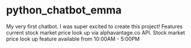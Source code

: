 # python_chatbot_emma

My very first chatbot. I was super excited to create this project!
Features current stock market price look up via alphavantage.co API.
Stock market price look up feature available from 10:00AM - 5:00PM
